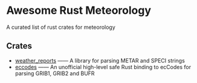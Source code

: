 # Awesome Rust Meteorology

A curated list of rust crates for meteorology

## Crates

 *   [weather_reports](https://docs.rs/crate/weather-reports/latest) —— A library for parsing METAR and SPECI strings
 *   [eccodes](https://docs.rs/eccodes/latest/eccodes/) —— An unofficial high-level safe Rust binding to ecCodes for parsing GRIB1, GRIB2 and BUFR
